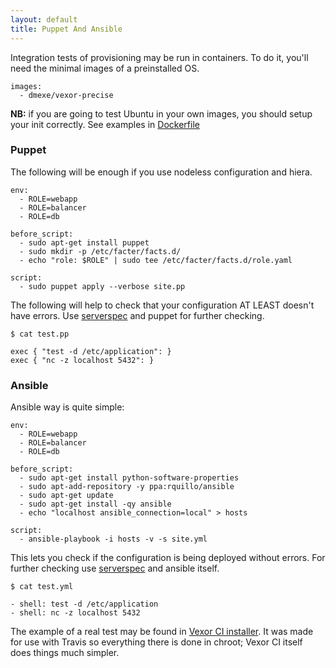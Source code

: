 ```yaml
---
layout: default
title: Puppet And Ansible
---
```


Integration tests of provisioning may be run in containers. To do it, you'll need
the minimal images of a preinstalled OS.

    images:
      - dmexe/vexor-precise

__NB:__ if you are going to test Ubuntu in your own images, you should setup your init correctly.
See examples in [Dockerfile][dockerfile]

### Puppet

The following will be enough if you use nodeless configuration and hiera.

    env:
      - ROLE=webapp
      - ROLE=balancer
      - ROLE=db

    before_script:
      - sudo apt-get install puppet
      - sudo mkdir -p /etc/facter/facts.d/
      - echo "role: $ROLE" | sudo tee /etc/facter/facts.d/role.yaml

    script:
      - sudo puppet apply --verbose site.pp

The following will help to check that your configuration AT LEAST doesn't have errors.
Use [serverspec][serverspec] and puppet for further checking.

    $ cat test.pp

    exec { "test -d /etc/application": }
    exec { "nc -z localhost 5432": }

### Ansible

Ansible way is quite simple:

    env:
      - ROLE=webapp
      - ROLE=balancer
      - ROLE=db

    before_script:
      - sudo apt-get install python-software-properties
      - sudo apt-add-repository -y ppa:rquillo/ansible
      - sudo apt-get update
      - sudo apt-get install -qy ansible
      - echo "localhost ansible_connection=local" > hosts

    script:
      - ansible-playbook -i hosts -v -s site.yml

This lets you check if the configuration is being deployed without errors. For 
further checking use [serverspec][serverspec] and ansible itself.

    $ cat test.yml

    - shell: test -d /etc/application
    - shell: nc -z localhost 5432

The example of a real test may be found in [Vexor CI installer][install]. It was made for use with Travis so
everything there is done in chroot; Vexor CI itself does things much simpler.

[serverspec]: http://serverspec.org/
[install]: https://github.com/vexor/vx-install/blob/master/.travis.yml
[dockerfile]: https://github.com/vexor/vx-worker/blob/master/docker/Dockerfile
